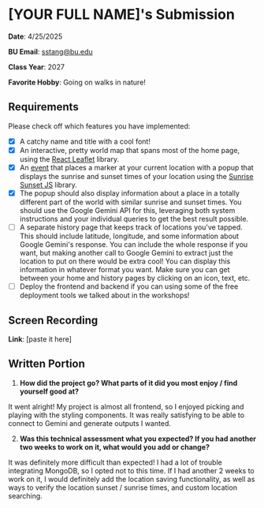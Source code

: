 # [YOUR FULL NAME]'s Submission
**Date**: 4/25/2025

**BU Email**: sstang@bu.edu

**Class Year**: 2027

**Favorite Hobby**: Going on walks in nature!

## Requirements
Please check off which features you have implemented:
- [X] A catchy name and title with a cool font!
- [X] An interactive, pretty world map that spans most of the home page, using the [React Leaflet](https://react-leaflet.js.org/) library.
- [X] An [event](https://react-leaflet.js.org/docs/example-events/) that places a marker at your current location with a popup that displays the sunrise and sunset times of your location using the [Sunrise Sunset JS](https://www.npmjs.com/package/sunrise-sunset-js) library.
- [X] The popup should also display information about a place in a totally different part of the world with similar sunrise and sunset times. You should use the Google Gemini API for this, leveraging both system instructions and your individual queries to get the best result possible.
- [ ] A separate history page that keeps track of locations you've tapped. This should include latitude, longitude, and some information about Google Gemini's response. You can include the whole response if you want, but making another call to Google Gemini to extract just the location to put on there would be extra cool! You can display this information in whatever format you want. Make sure you can get between your home and history pages by clicking on an icon, text, etc.
- [ ] Deploy the frontend and backend if you can using some of the free deployment tools we talked about in the workshops!

## Screen Recording
**Link**: [paste it here]

## Written Portion
1. **How did the project go? What parts of it did you most enjoy / find yourself good at?**

It went alright! My project is almost all frontend, so I enjoyed picking and playing with the styling components.
It was really satisfying to be able to connect to Gemini and generate outputs I wanted.

2. **Was this technical assessment what you expected? If you had another two weeks to work on it, what would you add or change?**

It was definitely more difficult than expected! I had a lot of trouble integrating MongoDB, so I opted not to this time. If I had another
2 weeks to work on it, I would definitely add the location saving functionality, as well as ways to verify the location sunset / sunrise times, and
custom location searching.